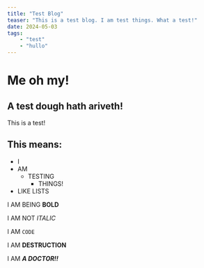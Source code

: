 ```yaml
---
title: "Test Blog"
teaser: "This is a test blog. I am test things. What a test!"
date: 2024-05-03
tags:
    - "test"
    - "hullo"
---
```


# Me oh my!
## A test dough hath ariveth!

This is a test!

This means:
---
- I
- AM
  - TESTING
    - THINGS!
- LIKE LISTS

I AM BEING **BOLD**

I AM NOT *ITALIC*

I AM `CODE`

I AM __DESTRUCTION__

I AM ***A DOCTOR!!***